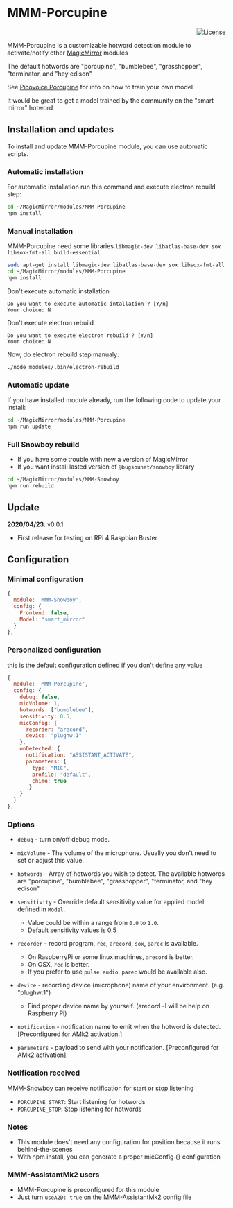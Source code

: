 # MMM-Porcupine

<p align="right">
  <a href="http://choosealicense.com/licenses/mit"><img src="https://img.shields.io/badge/license-MIT-blue.svg" alt="License"></a>
</p>

MMM-Porcupine is a customizable hotword detection module to activate/notify other [MagicMirror](https://github.com/MichMich/MagicMirror) modules

The default hotwords are "porcupine", "bumblebee", "grasshopper", "terminator, and "hey edison"

See [Picovoice Porcupine](https://github.com/Picovoice/porcupine) for info on how to train your own model

It would be great to get a model trained by the community on the "smart mirror" hotword 

## Installation and updates
To install and update MMM-Porcupine module, you can use automatic scripts. 

### Automatic installation
For automatic installation run this command and execute electron rebuild step:
  
```sh
cd ~/MagicMirror/modules/MMM-Porcupine
npm install
```

### Manual installation
MMM-Porcupine need some libraries 
`libmagic-dev libatlas-base-dev sox libsox-fmt-all build-essential`

```sh
sudo apt-get install libmagic-dev libatlas-base-dev sox libsox-fmt-all build-essential
cd ~/MagicMirror/modules/MMM-Porcupine
npm install
```
Don't execute automatic installation

`Do you want to execute automatic intallation ? [Y/n]`<br>
`Your choice: N`<br>

Don't execute electron rebuild

`Do you want to execute electron rebuild ? [Y/n]`<br>
`Your choice: N`<br> 

Now, do electron rebuild step manualy:
```sh
./node_modules/.bin/electron-rebuild
```


### Automatic update
If you have installed module already, run the following code to update your install:
```sh
cd ~/MagicMirror/modules/MMM-Porcupine
npm run update
```

### Full Snowboy rebuild
  * If you have some trouble with new a version of MagicMirror<br>
  * If you want install lasted version of `@bugsounet/snowboy` library
```sh
cd ~/MagicMirror/modules/MMM-Snowboy
npm run rebuild
```
## Update
**2020/04/23**: v0.0.1
  * First release for testing on RPi 4 Raspbian Buster

## Configuration
### Minimal configuration
```js
{
  module: 'MMM-Snowboy',
  config: {
    Frontend: false,
    Model: "smart_mirror"
  }
},
```

### Personalized configuration
this is the default configuration defined if you don't define any value

```js
{
  module: 'MMM-Porcupine',
  config: {
    debug: false,
    micVolume: 1,
    hotwords: ["bumblebee"],
    sensitivity: 0.5,
    micConfig: {
      recorder: "arecord",
      device: "plughw:1"
    },
    onDetected: {
      notification: "ASSISTANT_ACTIVATE",
      parameters: {
        type: "MIC",
        profile: "default",
        chime: true
       }
    }
  }
},
```
### Options

- `debug` - turn on/off debug mode.

- `micVolume` - The volume of the microphone. Usually you don't need to set or adjust this value.

- `hotwords` - Array of hotwords you wish to detect. The available hotwords are "porcupine", "bumblebee", "grasshopper", "terminator, and "hey edison"

- `sensitivity` - Override default sensitivity value for applied model defined in `Model`. 
    * Value could be within a range from `0.0` to `1.0`.
    * Default sensitivity values is 0.5

- `recorder` - record program, `rec`, `arecord`, `sox`, `parec` is available.
    * On RaspberryPi or some linux machines, `arecord` is better.
    * On OSX, `rec` is better.
    * If you prefer to use `pulse audio`, `parec` would be available also.

- `device` - recording device (microphone) name of your environment. (e.g. "plughw:1")
    * Find proper device name by yourself. (arecord -l will be help on Raspberry Pi)

- `notification` - notification name to emit when the hotword is detected. [Preconfigured for AMk2 activation.]

- `parameters` - payload to send with your notification. [Preconfigured for AMk2 activation].

 ### Notification received
 MMM-Snowboy can receive notification for start or stop listening
  * `PORCUPINE_START`: Start listening for hotwords
  * `PORCUPINE_STOP`: Stop listening for hotwords
  
 ### Notes
  * This module does't need any configuration for position because it runs behind-the-scenes
  * With npm install, you can generate a proper micConfig {} configuration
  
 ### MMM-AssistantMk2 users
  * MMM-Porcupine is preconfigured for this module
  * Just turn `useA2D: true` on the MMM-AssistantMk2 config file
